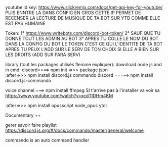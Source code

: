 


youtube id key: https://www.slickremix.com/docs/get-api-key-for-youtube/
PUIS ENNTRE LA DANS CONFIG EN GROS CETTE IP PERMET DE RECENSER LA LECTURE DE MUSIQUE DE TA BOT SUR YTB 
COMME ELLE EST PAS HUMAINE


Token:                  1°    https://www.writebots.com/discord-bot-token/
                              2°   SAUF QUE TU DONNE TOUT LES ADMIN AU BOT
                              3°   APRES TU COLLE LE NOM DU BOT DANS LA CONFIG DU BOT
LE TOKEN C'EST CE QUI L'IDENTITE DE TA BOT APRES TU PEUX L'ADD SUR LE SERV DE TON CHOIX SI ELLE A BIEN SUR LES DROITS 
(ADD SUR PARA SERV)



library (tout les packages utilisés flemme expliquer): 
download node js
and in cmd:
discord====> npm init =>>> package json                                                                             
:after=>>> npm install discord.js 
commando discord =====> npm install discord.js-commando 

voice channel ===>  npm install ffmpeg         SI t'arrive pas à l'installer va voir sa https://www.youtube.com/watch?v=xcdTIDHm4KM

:after=>>> npm install opusscript 
node_opus
ytdl








Documentary ++



















gerer savoir faire playlist
https://discord.js.org/#/docs/commando/master/general/welcome


commando is an auto command handler